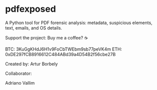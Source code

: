 # pdfexposed
A Python tool for PDF forensic analysis: metadata, suspicious elements, text, emails, and OS details.


Support the project: Buy me a coffee? ☕

BTC: 3KuGgKHdJ6H1v9FoCbTWEbm9sb77peVK4m
ETH: 0xDE297fCB8916612C484ABd39a4D54B2f56cbe27B


Created by:
Artur Borbely

Collaborator:

Adriano Vallim
